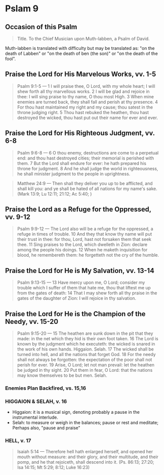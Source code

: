 # Pslam 9

## Occasion of this Psalm

> Title. To the Chief Musician upon Muth-labben, a Psalm of David.

Muth-labben is translated with difficulty but may be translated as: "on the death of Labben" or "on the death of ben (the son)" or "on the death of the fool".

## Praise the Lord for His Marvelous Works, vv. 1-5

> Psalm 9:1-5 &mdash; 1 I will praise thee, O Lord, with my whole heart; I will shew forth all thy marvellous works. 2 I will be glad and rejoice in thee: I will sing praise to thy name, O thou most High. 3 When mine enemies are turned back, they shall fall and perish at thy presence. 4 For thou hast maintained my right and my cause; thou satest in the throne judging right. 5 Thou hast rebuked the heathen, thou hast destroyed the wicked, thou hast put out their name for ever and ever. 

## Praise the Lord for His Righteous Judgment, vv. 6-8

> Psalm 9:6-8 &mdash;  6 O thou enemy, destructions are come to a perpetual end: and thou hast destroyed cities; their memorial is perished with them. 7 But the Lord shall endure for ever: he hath prepared his throne for judgment. 8 And he shall judge the world in righteousness, he shall minister judgment to the people in uprightness.

> Matthew 24:9 &mdash; Then shall they deliver you up to be afflicted, and shall kill you: and ye shall be hated of all nations for my name's sake. (Mark 13:9; Lu 12:11; 21:12; Ac 5:40; )

## Praise the Lord as a Refuge for the Oppressed, vv. 9-12

> Psalm 9:9-12 &mdash; The Lord also will be a refuge for the oppressed, a refuge in times of trouble. 10 And they that know thy name will put their trust in thee: for thou, Lord, hast not forsaken them that seek thee. 11 Sing praises to the Lord, which dwelleth in Zion: declare among the people his doings. 12 When he maketh inquisition for blood, he remembereth them: he forgetteth not the cry of the humble.

## Praise the Lord for He is My Salvation, vv. 13-14

> Psalm 9:13-15 &mdash;  13 Have mercy upon me, O Lord; consider my trouble which I suffer of them that hate me, thou that liftest me up from the gates of death: 14 That I may shew forth all thy praise in the gates of the daughter of Zion: I will rejoice in thy salvation.

## Praise the Lord for He is the Champion of the Needy, vv. 15-20

> Psalm 9:15-20 &mdash; 15 The heathen are sunk down in the pit that they made: in the net which they hid is their own foot taken. 16 The Lord is known by the judgment which he executeth: the wicked is snared in the work of his own hands. Higgaion. Selah. 17 The wicked shall be turned into hell, and all the nations that forget God. 18 For the needy shall not always be forgotten: the expectation of the poor shall not perish for ever. 19 Arise, O Lord; let not man prevail: let the heathen be judged in thy sight. 20 Put them in fear, O Lord: that the nations may know themselves to be but men. Selah.

### Enemies Plan Backfired, vs. 15,16

### HIGGAION &amp; SELAH, v. 16

 - Higgaion: it is a musical sign, denoting probably a pause in the instrumental interlude.
 - Selah: to measure or weigh in the balances; pause or rest and meditate; Perhaps also, "pause and praise"

### HELL, v. 17

> Isaiah 5:14 &mdash; Therefore hell hath enlarged herself, and opened her mouth without measure: and their glory, and their multitude, and their pomp, and he that rejoiceth, shall descend into it. (Ps. 86:13; 27:20; Isa 14:15; Mt 5:29; 8:12; Luke 16:23)
                                                                                                                      

